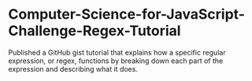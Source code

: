 # Computer-Science-for-JavaScript-Challenge-Regex-Tutorial
Published a GitHub gist tutorial that explains how a specific regular expression, or regex, functions by breaking down each part of the expression and describing what it does. 
